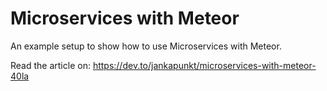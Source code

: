 # Microservices with Meteor
An example setup to show how to use Microservices with Meteor.

Read the article on: https://dev.to/jankapunkt/microservices-with-meteor-40la
